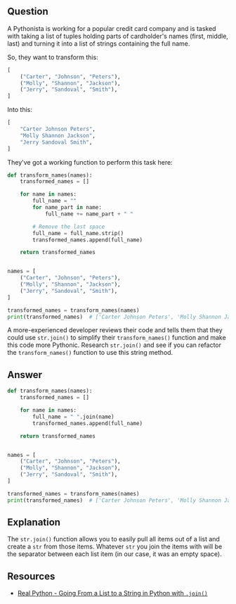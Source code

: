 ## Question

A Pythonista is working for a popular credit card company and is tasked with taking a list of tuples holding parts of cardholder's names (first, middle, last) and turning it into a list of strings containing the full name.

So, they want to transform this:

```python
[
    ("Carter", "Johnson", "Peters"),
    ("Molly", "Shannon", "Jackson"),
    ("Jerry", "Sandoval", "Smith"),
]
```

Into this:

```python
[
    "Carter Johnson Peters",
    "Molly Shannon Jackson",
    "Jerry Sandoval Smith",
]
```

They've got a working function to perform this task here:

```python
def transform_names(names):
    transformed_names = []

    for name in names:
        full_name = ""
        for name_part in name:
            full_name += name_part + " "

        # Remove the last space
        full_name = full_name.strip()
        transformed_names.append(full_name)

    return transformed_names


names = [
    ("Carter", "Johnson", "Peters"),
    ("Molly", "Shannon", "Jackson"),
    ("Jerry", "Sandoval", "Smith"),
]

transformed_names = transform_names(names)
print(transformed_names)  # ['Carter Johnson Peters', 'Molly Shannon Jackson', 'Jerry Sandoval Smith']
```

A more-experienced developer reviews their code and tells them that they could use `str.join()` to simplify their `transform_names()` function and make this code more Pythonic. Research `str.join()` and see if you can refactor the `transform_names()` function to use this string method.

## Answer

```python
def transform_names(names):
    transformed_names = []

    for name in names:
        full_name = " ".join(name)
        transformed_names.append(full_name)

    return transformed_names


names = [
    ("Carter", "Johnson", "Peters"),
    ("Molly", "Shannon", "Jackson"),
    ("Jerry", "Sandoval", "Smith"),
]

transformed_names = transform_names(names)
print(transformed_names)  # ['Carter Johnson Peters', 'Molly Shannon Jackson', 'Jerry Sandoval Smith']
```

## Explanation

The `str.join()` function allows you to easily pull all items out of a list and create a `str` from those items. Whatever `str` you join the items with will be the separator between each list item (in our case, it was an empty space).

## Resources

-   [Real Python - Going From a List to a String in Python with `.join()`](https://realpython.com/python-string-split-concatenate-join/#going-from-a-list-to-a-string-in-python-with-join)
